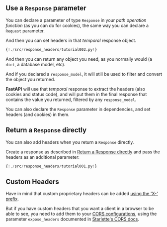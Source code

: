 ## Use a `Response` parameter

You can declare a parameter of type `Response` in your *path operation function* (as you can do for cookies), the same way you can declare a `Request` parameter.

And then you can set headers in that *temporal* response object.

```Python hl_lines="2 8 9"
{!./src/response_headers/tutorial002.py!}
```

And then you can return any object you need, as you normally would (a `dict`, a database model, etc).

And if you declared a `response_model`, it will still be used to filter and convert the object you returned.

**FastAPI** will use that *temporal* response to extract the headers (also cookies and status code), and will put them in the final response that contains the value you returned, filtered by any `response_model`.

You can also declare the `Response` parameter in dependencies, and set headers (and cookies) in them.

## Return a `Response` directly

You can also add headers when you return a `Response` directly.

Create a response as described in <a href="https://fastapi.tiangolo.com/tutorial/response-directly/" target="_blank">Return a Response directly</a> and pass the headers as an additional parameter:

```Python hl_lines="10 11 12"
{!./src/response_headers/tutorial001.py!}
```

## Custom Headers

Have in mind that custom proprietary headers can be added <a href="https://developer.mozilla.org/en-US/docs/Web/HTTP/Headers" target="_blank">using the 'X-' prefix</a>.

But if you have custom headers that you want a client in a browser to be able to see, you need to add them to your <a href="https://fastapi.tiangolo.com/tutorial/cors/" target="_blank">CORS configurations</a>, using the parameter `expose_headers` documented in <a href="https://www.starlette.io/middleware/#corsmiddleware" target="_blank">Starlette's CORS docs</a>.
